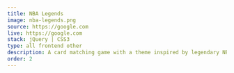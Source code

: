 ```yaml
---
title: NBA Legends
image: nba-legends.png
source: https://google.com
live: https://google.com
stack: jQuery | CSS3
type: all frontend other
description: A card matching game with a theme inspired by legendary NBA players.
order: 2
---
```

